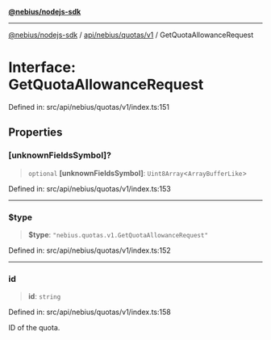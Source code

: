 [**@nebius/nodejs-sdk**](../../../../../README.md)

---

[@nebius/nodejs-sdk](../../../../../README.md) / [api/nebius/quotas/v1](../README.md) / GetQuotaAllowanceRequest

# Interface: GetQuotaAllowanceRequest

Defined in: src/api/nebius/quotas/v1/index.ts:151

## Properties

### \[unknownFieldsSymbol\]?

> `optional` **\[unknownFieldsSymbol\]**: `Uint8Array`\<`ArrayBufferLike`\>

Defined in: src/api/nebius/quotas/v1/index.ts:153

---

### $type

> **$type**: `"nebius.quotas.v1.GetQuotaAllowanceRequest"`

Defined in: src/api/nebius/quotas/v1/index.ts:152

---

### id

> **id**: `string`

Defined in: src/api/nebius/quotas/v1/index.ts:158

ID of the quota.
